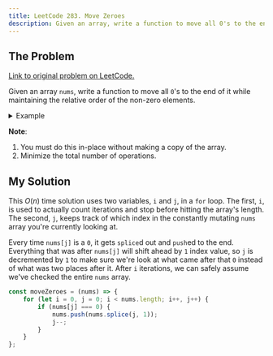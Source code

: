 ```yaml
---
title: LeetCode 283. Move Zeroes
description: Given an array, write a function to move all 0's to the end of it while maintaining the relative order of the non-zero elements.
---
```


## The Problem

[Link to original problem on LeetCode.](https://leetcode.com/problems/move-zeroes/)

Given an array `nums`, write a function to move all `0`'s to the end of it while maintaining the relative order of the non-zero elements.

<details>
<summary>Example</summary>

```
Input: [0,1,0,3,12]
Output: [1,3,12,0,0]
```
</details>

**Note**:

1. You must do this in-place without making a copy of the array.
2. Minimize the total number of operations.

## My Solution

This $O(n)$ time solution uses two variables, `i` and `j`, in a `for` loop. The first, `i`, is used to actually count iterations and stop before hitting the array's length. The second, `j`, keeps track of which index in the constantly mutating `nums` array you're currently looking at.

Every time `nums[j]` is a `0`, it gets `splice`d out and `push`ed to the end. Everything that was after `nums[j]` will shift ahead by `1` index value, so `j` is decremented by `1` to make sure we're look at what came after that `0` instead of what was two places after it. After `i` iterations, we can safely assume we've checked the entire `nums` array.

```javascript
const moveZeroes = (nums) => {
    for (let i = 0, j = 0; i < nums.length; i++, j++) {
        if (nums[j] === 0) {
            nums.push(nums.splice(j, 1));
            j--;
        }
    }
};
```